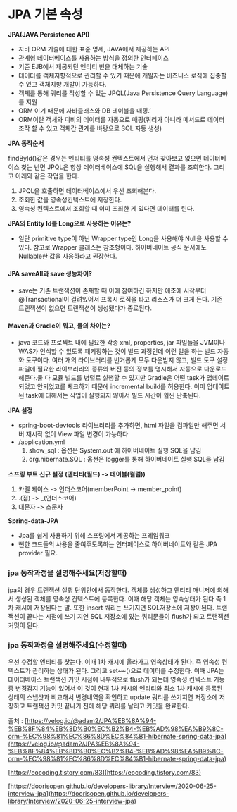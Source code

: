 # JPA 기본 속성

**JPA(JAVA Persistence API)**

* 자바 ORM 기술에 대한 표준 명세, JAVA에서 제공하는 API
* 관계형 데이터베이스를 사용하는 방식을 정의한 인터페이스
* 기존 EJB에서 제공되던 엔티티 빈을 대체하는 기술
* 데이터를 객체지향적으로 관리할 수 있기 때문에 개발자는 비즈니스 로직에 집중할 수 있고 객체지향 개발이 가능하다.
* 객체를 통해 쿼리를 작성할 수 있는 JPQL(Java Persistence Query Language)를 지원
* ORM 이기 때문에 자바클래스와 DB 테이블을 매핑.’
* ORM이란 객체와 디비의 데이터를 자동으로 매핑(쿼리가 아니라 메서드로 데이터 조작 할 수 있고 객체간 관계를 바탕으로 SQL 자동 생성)

**JPA 동작순서**

findById()같은 경우는 엔티티를 영속성 컨텍스트에서 먼저 찾아보고 없으면 데이터베이스 찾는 반면 JPQL은 항상 데이터베이스에 SQL을 실행해서 결과를 조회한다. 그리고 아래와 같은 작업을 한다.

1. JPQL을 호출하면 데이터베이스에서 우선 조회해본다.
2. 조회한 값을 영속성컨텍스트에 저장한다.
3. 영속성 컨텍스트에서 조회할 때 이미 조회한 게 있다면 데이터를 린다.

**JPA의 Entity Id를 Long으로 사용하는 이유는?**

* 일단 primitive type이 아닌 Wrapper type인 Long을 사용해야 Null을 사용할 수 있다. 참고로 Wrapper 클래스는 참조형이다. 하이버네이트 공식 문서에도 Nullable한 값을 사용하라고 권장한다.

#### &#x20;JPA saveAll과 save 성능차이?

* save는 기존 트랜잭션이 존재할 때 이에 참여하긴 하지만 애초에 시작부터 @Transactional이 걸려있어서 프록시 로직을 타고 리소스가 더 크게 든다. 기존 트랜잭션이 없으면 트랜잭션이 생성됐다가 종료된다.

#### Maven과 Gradle이 뭐고, 둘의 차이는?

* java 코드와 프로젝트 내에 필요한 각종 xml, properties, jar 파일들을 JVM이나 WAS가 인식할 수 있도록 패키징하는 것이 빌드 과정인데 이런 일을 하는 빌드 자동화 도구이다. 여러 개의 라이브러리를 번거롭게 모두 다운받지 않고, 빌드 도구 설정파일에 필요한 라이브러리의 종류와 버전 등의 정보를 명시해서 자동으로 다운로드 해준다.둘 다 모듈 빌드를 병렬로 실행할 수 있지만 Gradle은 어떤 task가 업데이트 되었고 안되었고를 체크하기 때문에 incremental build를 허용한다. 이미 업데이트된 task에 대해서는 작업이 실행되지 않아서 빌드 시간이 훨씬 단축된다.

**JPA 설정**

* spring-boot-devtools 라이브러리를 추가하면, html 파일을 컴파일만 해주면 서버 재시작 없이 View 파일 변경이 가능하다
* /application.yml
  1. show\_sql : 옵션은 System.out 에 하이버네이트 실행 SQL을 남김
  2. org.hibernate.SQL : 옵션은 logger를 통해 하이버네이트 실행 SQL을 남김

**스프링 부트 신규 설정 (엔티티(필드) -> 테이블(컬럼))**

1. 카멜 케이스 -> 언더스코어(memberPoint -> member\_point)
2. .(점) -> \_(언더스코어)
3. 대문자 -> 소문자      &#x20;

**Spring-data-JPA**

* Jpa를 쉽게 사용하기 위해 스프링에서 제공하는 프레임워크
* 뻔한 코드들의 사용을 줄여주도록하는 인터페이스로 하이버네이트와 같은 JPA provider 필요.

### jpa 동작과정을 설명해주세요(저장할때)

jpa의 경우 트랜잭션 실행 단위안에서 동작한다. 객체를 생성하고 엔티티 매니저에 의해서 생성된 객체를 영속성 컨텍스트에 등록한다. 이때 해당 객체는 영속상태가 된다 즉 1차 캐시에 저장된다는 말. 또한 insert 쿼리는 쓰기지연 SQL저장소에 저장이된다. 트랜잭션이 끝나는 시점에 쓰기 지연 SQL 저장소에 있는 쿼리문들이 flush가 되고 트랜잭션 커밋이 된다.

### jpa 동작과정을 설명해주세요(수정할때) <a href="jpa" id="jpa"></a>

우선 수정할 엔티티를 찾는다. 이때 1차 캐시에 올라가고 영속상태가 된다. 즉 영속성 컨텍스트가 관리하는 상태가 된다. 그리고 set\~\~()으로 데이터를 수정한다. 이때 JPA는 데이터베이스 트랜잭션 커밋 시점에 내부적으로 flush가 되는데 영속성 컨텍스트 기능중 변경감지 기능이 있어서 이 것이 현재 1차 캐시의 엔티티와 최소 1차 캐시에 등록된 상태의 스냅샷과 비교해서 변경내역을 확인하고 update 쿼리를 쓰기지연 저장소에 저장하고 트랜잭션 커밋 끝나기 전에 해당 쿼리를 날리고 커밋을 완료한다.

출처 : [https://velog.io/@adam2/JPA%EB%8A%94-%EB%8F%84%EB%8D%B0%EC%B2%B4-%EB%AD%98%EA%B9%8C-orm-%EC%98%81%EC%86%8D%EC%84%B1-hibernate-spring-data-jpa](https://velog.io/@adam2/JPA%EB%8A%94-%EB%8F%84%EB%8D%B0%EC%B2%B4-%EB%AD%98%EA%B9%8C-orm-%EC%98%81%EC%86%8D%EC%84%B1-hibernate-spring-data-jpa)

[https://eocoding.tistory.com/83](https://eocoding.tistory.com/83)

[https://doorisopen.github.io/developers-library/Interview/2020-06-25-interview-jpa](https://doorisopen.github.io/developers-library/Interview/2020-06-25-interview-jpa)
